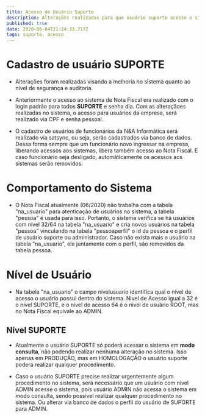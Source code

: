 ```yaml
---
title: Acesso de Usuário Suporte
description: Alterações realizadas para que usuário suporte acesse o sistema do Nota Fiscal
published: true
date: 2020-06-04T21:24:33.717Z
tags: suporte, acesso
---
```


# Cadastro de usuário SUPORTE

* Alterações foram realizadas visando a melhoria no sistema quanto ao nível de segurança e auditoria.

* Anteriormente o acesso ao sistema de Nota Fiscal era realizado com o login padrão para todos **SUPORTE** e senha dia. Com as alteraçãoes realizadas no sistema, o acesso para usuários da empresa, será realizado via CPF e senha pessoal.

* O cadastro de usuários de funcionários da N&A Informática será realizado via satsync, ou seja, serão cadastrados via banco de dados. Dessa forma sempre que um funcionário novo ingressar na empresa, liberando acessos aos sistemas, libera também acesso ao Nota Fiscal. E caso funcionário seja desligado, automáticamente os acessos aos sistemas serão removidos.

# Comportamento do Sistema

* O Nota Fiscal atualmente (06/2020) não trabalha com a tabela "na_usuario" para atenticação de usuários no sistema, a tabela "pessoa" é usada para isso. Portanto, o sistema verifica se há usuários com nível 32/64 na tabela "na_usuario" e cria novos usuários na tabela "pessoa" vinculando na tabela "pessoaperfil" o id da pessoa e o perfil de usuário suporte ou administrador. Caso não exista mais o usuário na tabela "na_usuario", ele juntamente com o perfil, são removidos da tabela pessoa.

# Nível de Usuário

* Na tabela "na_usuario" o campo nivelusuario identifica qual o nível de acesso o usuário possui dentro do sistema. Nivel de Acesso igual a 32 é o nível SUPORTE, e o nivel de acesso 64 é o nivel de usuário ROOT, mas no Nota Fiscal equivale ao ADMIN.

## Nível SUPORTE

* Atualmente o usuário SUPORTE só poderá acessar o sistema em **modo consulta**, não podendo realizar nenhuma alteração no sistema. Isso apenas em PRODUÇÂO, mas em HOMOLOGAÇÂO o usuário suporte poderá realizar qualquer procedimento.

* Caso o usuário SUPORTE precise realizar urgentemente algum procedimento no sistema, será necessário que um usuário com nível ADMIN acesse o sistema, pois usuário ADMIN não acessa o sistema em modo consulta, sendo  possivel realizar qualquer procedimento no sistema. Ou alterar via banco de dados o perfil do usuário de SUPORTE para ADMIN.











